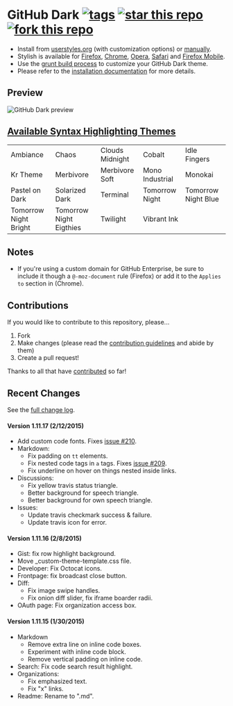 # GitHub Dark [![tags](https://img.shields.io/github/tag/StylishThemes/GitHub-Dark.svg?style=flat)](https://github.com/StylishThemes/GitHub-Dark/tags) [![star this repo](http://github-svg-buttons.herokuapp.com/star.svg?user=StylishThemes&repo=GitHub-Dark&style=flat&background=1081C1)](http://github.com/StylishThemes/GitHub-Dark) [![fork this repo](http://github-svg-buttons.herokuapp.com/fork.svg?user=StylishThemes&repo=GitHub-Dark&style=flat&background=1081C1)](http://github.com/StylishThemes/GitHub-Dark/fork)

- Install from [userstyles.org](http://userstyles.org/styles/37035) (with customization options) or [manually](https://raw.githubusercontent.com/StylishThemes/GitHub-Dark/master/github-dark.css).
- Stylish is available for [Firefox](https://addons.mozilla.org/en-US/firefox/addon/2108/), [Chrome](https://chrome.google.com/extensions/detail/fjnbnpbmkenffdnngjfgmeleoegfcffe), [Opera](https://addons.opera.com/en/extensions/details/stylish/), [Safari](http://sobolev.us/stylish/) and [Firefox Mobile](https://addons.mozilla.org/en-US/firefox/addon/2108/).
- Use the [grunt build process](https://github.com/StylishThemes/GitHub-Dark/wiki/Build) to customize your GitHub Dark theme.
- Please refer to the [installation documentation](https://github.com/StylishThemes/GitHub-Dark/wiki/Install) for more details.

## Preview
![GitHub Dark preview](http://i.imgur.com/9ChgiR6.png)

## [Available Syntax Highlighting Themes](http://stylishthemes.github.io/GitHub-Dark/)

|   |   |   |   |   |
| --- | --- | --- | --- | --- |
| Ambiance | Chaos | Clouds Midnight | Cobalt | Idle Fingers |
| Kr Theme | Merbivore | Merbivore Soft | Mono Industrial | Monokai |
| Pastel on Dark | Solarized Dark | Terminal | Tomorrow Night | Tomorrow Night Blue |
| Tomorrow Night Bright | Tomorrow Night Eigthies | Twilight | Vibrant Ink | |

## Notes

* If you're using a custom domain for GitHub Enterprise, be sure to include it though a `@-moz-document` rule (Firefox) or add it to the `Applies to` section in (Chrome).

## Contributions

If you would like to contribute to this repository, please...

1. Fork
2. Make changes (please read the [contribution guidelines](https://github.com/StylishThemes/GitHub-Dark/blob/master/CONTRIBUTING.md) and abide by them)
3. Create a pull request!

Thanks to all that have [contributed](https://github.com/StylishThemes/GitHub-Dark/graphs/contributors) so far!

## Recent Changes

See the [full change log](https://github.com/StylishThemes/GitHub-Dark/wiki).

#### Version 1.11.17 (2/12/2015)

* Add custom code fonts. Fixes [issue #210](https://github.com/StylishThemes/GitHub-Dark/issues/210).
* Markdown:
  * Fix padding on `tt` elements.
  * Fix nested code tags in `a` tags. Fixes [issue #209](https://github.com/StylishThemes/GitHub-Dark/issues/209).
  * Fix underline on hover on things nested inside links.
* Discussions:
  * Fix yellow travis status triangle.
  * Better background for speech triangle.
  * Better background for own speech triangle.
* Issues:
  * Update travis checkmark success & failure.
  * Update travis icon for error.

#### Version 1.11.16 (2/8/2015)

* Gist: fix row highlight background.
* Move _custom-theme-template.css file.
* Developer: Fix Octocat icons.
* Frontpage: fix broadcast close button.
* Diff:
  * Fix image swipe handles.
  * Fix onion diff slider, fix iframe boarder radii.
* OAuth page: Fix organization access box.

#### Version 1.11.15 (1/30/2015)

* Markdown
  * Remove extra line on inline code boxes.
  * Experiment with inline code block.
  * Remove vertical padding on inline code.
* Search: Fix code search result highlight.
* Organizations:
  * Fix emphasized text.
  * Fix "x" links.
* Readme: Rename to ".md".
